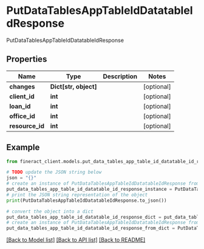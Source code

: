 # PutDataTablesAppTableIdDatatableIdResponse

PutDataTablesAppTableIdDatatableIdResponse 

## Properties

Name | Type | Description | Notes
------------ | ------------- | ------------- | -------------
**changes** | **Dict[str, object]** |  | [optional] 
**client_id** | **int** |  | [optional] 
**loan_id** | **int** |  | [optional] 
**office_id** | **int** |  | [optional] 
**resource_id** | **int** |  | [optional] 

## Example

```python
from fineract_client.models.put_data_tables_app_table_id_datatable_id_response import PutDataTablesAppTableIdDatatableIdResponse

# TODO update the JSON string below
json = "{}"
# create an instance of PutDataTablesAppTableIdDatatableIdResponse from a JSON string
put_data_tables_app_table_id_datatable_id_response_instance = PutDataTablesAppTableIdDatatableIdResponse.from_json(json)
# print the JSON string representation of the object
print(PutDataTablesAppTableIdDatatableIdResponse.to_json())

# convert the object into a dict
put_data_tables_app_table_id_datatable_id_response_dict = put_data_tables_app_table_id_datatable_id_response_instance.to_dict()
# create an instance of PutDataTablesAppTableIdDatatableIdResponse from a dict
put_data_tables_app_table_id_datatable_id_response_from_dict = PutDataTablesAppTableIdDatatableIdResponse.from_dict(put_data_tables_app_table_id_datatable_id_response_dict)
```
[[Back to Model list]](../README.md#documentation-for-models) [[Back to API list]](../README.md#documentation-for-api-endpoints) [[Back to README]](../README.md)


